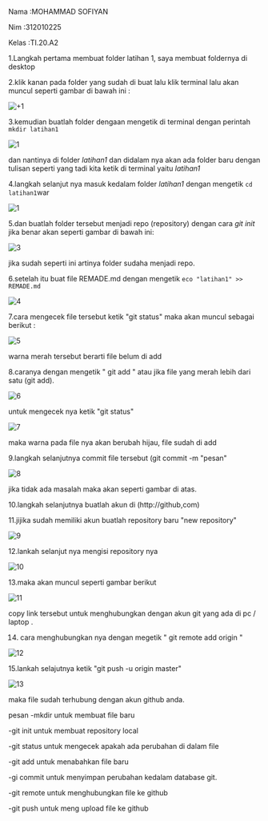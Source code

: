 Nama  :MOHAMMAD SOFIYAN 

Nim   :312010225

Kelas :TI.20.A2

1.Langkah pertama membuat folder latihan 1, saya membuat foldernya di desktop 

2.klik kanan pada folder yang sudah di buat lalu klik terminal lalu akan muncul seperti gambar di bawah ini :

![+1](https://user-images.githubusercontent.com/72899047/96363399-5b391e00-115e-11eb-85f8-f86b7fe14c0e.png)

3.kemudian buatlah folder dengaan mengetik di terminal dengan perintah `mkdir latihan1`

![1](https://user-images.githubusercontent.com/72899047/96363664-e7981080-115f-11eb-996d-eeba7bec1def.png)

dan nantinya di folder *latihan1* dan didalam nya akan ada folder baru dengan tulisan seperti yang tadi kita ketik di terminal yaitu *latihan1*

4.langkah selanjut nya masuk kedalam folder *latihan1* dengan mengetik `cd latihan1`war

![1](https://user-images.githubusercontent.com/72899047/96363664-e7981080-115f-11eb-996d-eeba7bec1def.png)

5.dan buatlah folder tersebut menjadi repo (repository) dengan cara *git init* jika benar akan seperti gambar di bawah ini:

![3](https://user-images.githubusercontent.com/72899047/96364016-55ddd280-1162-11eb-819e-f74a8792638a.png)

jika sudah seperti ini artinya folder sudaha menjadi repo.

6.setelah itu buat file REMADE.md dengan mengetik `eco "latihan1" >> REMADE.md `

![4](https://user-images.githubusercontent.com/72899047/96364149-6f334e80-1163-11eb-9939-73e65803e6a8.png)

7.cara mengecek file tersebut ketik "git status" maka akan muncul sebagai berikut : 

![5](https://user-images.githubusercontent.com/72899047/96364747-3ea0e400-1166-11eb-8841-ece7c3c9d94d.png)

warna merah tersebut berarti file belum di add

8.caranya dengan mengetik " git add <file>" atau jika file yang merah lebih dari satu (git add).
  
![6](https://user-images.githubusercontent.com/72899047/96364904-3e551880-1167-11eb-96a2-ba489ec81293.png)
  
untuk mengecek nya ketik "git status"

![7](https://user-images.githubusercontent.com/72899047/96365038-16b28000-1168-11eb-8ac5-48955343e47a.png)

maka warna pada file nya akan berubah hijau, file sudah di add

9.langkah selanjutnya commit file tersebut (git commit -m "pesan" 

![8](https://user-images.githubusercontent.com/72899047/96365259-82491d00-1169-11eb-9f35-dbd148ab6d65.png)

jika tidak ada masalah maka akan seperti gambar di atas.

10.langkah selanjutnya buatlah akun di (http://github,com)

11.jijika sudah memiliki akun buatlah repository baru "new repository"

![9](https://user-images.githubusercontent.com/72899047/96365466-f46e3180-116a-11eb-871d-a19a755e4175.png)

12.lankah selanjut nya mengisi repository nya

![10](https://user-images.githubusercontent.com/72899047/96365837-a575cb80-116d-11eb-93f5-688c47d41880.png)

13.maka akan muncul seperti gambar berikut 

![11](https://user-images.githubusercontent.com/72899047/96365756-ffc25c80-116c-11eb-845e-f682a42eaaaa.png)

copy link tersebut untuk menghubungkan dengan akun git yang ada di pc / laptop .

14. cara menghubungkan nya dengan megetik " git remote add origin <link>"

![12](https://user-images.githubusercontent.com/72899047/96365993-e7534180-116e-11eb-811e-58b814204353.png)

15.lankah selajutnya ketik "git push -u origin master"

![13](https://user-images.githubusercontent.com/72899047/96366117-ac9dd900-116f-11eb-95be-bfb422d9973b.png)

maka file sudah terhubung dengan akun github anda.

pesan
-mkdir<nama file> untuk membuat file baru
  
-git init untuk membuat repository local

-git status untuk mengecek apakah ada perubahan di dalam file 

-git add untuk menabahkan file baru 

-gi commit untuk menyimpan perubahan kedalam database git.

-git remote untuk menghubungkan file ke github 

-git push untuk meng upload file ke github

